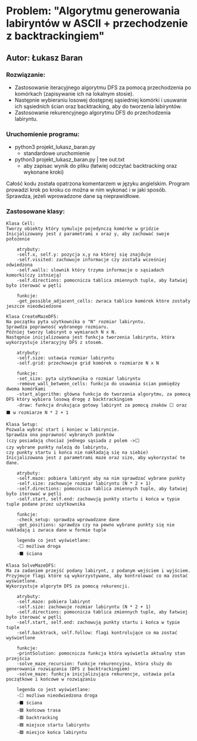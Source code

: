 # Problem: "Algorytmu generowania labiryntów w ASCII + przechodzenie z backtrackingiem"

## Autor: Łukasz Baran

### Rozwiązanie:

- Zastosowanie iteracyjnego algorytmu DFS za pomocą przechodzenia po komórkach (zapisywanie ich na lokalnym stosie).
- Następnie wybieraniu losowej dostępnej sąsiedniej komórki i usuwanie ich sąsiednich ścian oraz backtracking, aby do tworzenia labiryntów.
- Zastosowanie rekurencyjnego algorytmu DFS do przechodzenia labiryntu.

### Uruchomienie programu:

- python3 projekt_lukasz_baran.py
  - standardowe uruchomienie
- python3 projekt_lukasz_baran.py | tee out.txt
  - aby zapisac wynik do pliku (łatwiej odczytać backtracking oraz wykonane kroki)

Całość kodu została opatrzona komentarzem w języku angielskim.
Program prowadzi krok po kroku co można w nim wykonać i w jaki sposób.
Sprawdza, jeżeli wprowadzone dane są nieprawidłowe.

### Zastosowane klasy:

    Klasa Cell:
    Tworzy obiekty który symuluje pojedynczą komórke w gridzie
    Inicjalizowany jest z parametrami x oraz y, aby zachować swoje położenie

        atrybuty:
        -self.x, self.y: pozycja x,y na której się znajduje
        -self.visited: zachowuje informacje czy została wcześniej odwiedzona
        -self.walls: slownik który trzyma informacje o sąsiadach komorki(czy istnieją)
        -self.directions: pomocnicza tablica zmiennych tuple, aby łatwiej było iterować w pętli

        funkcje:
        -get_possible_adjacent_cells: zwraca tablice komórek które zostały jeszcze nieodwiedzone

    Klasa CreateMazeDFS:
    Na początku pyta użytkownika o "N" rozmiar labiryntu.
    Sprawdza poprawność wybranego rozmiaru.
    Później tworzy labirynt o wymiarach N x N.
    Następnie inicjalizowana jest funkcja tworzenia labiryntu, która wykorzystuje iteracyjny DFS z stosem.

        atrybuty:
        -self.size: ustawia rozmiar labiryntu
        -self.grid: przechowuje grid komórek o rozmiarze N x N

        funkcje:
        -set_size: pyta użytkownika o rozmiar labiryntu
        -remove_wall_between_cells: funkcja do usuwania ścian pomiędzy dwoma komórkami
        -start_algorithm: główna funkcja do tworzenia algorytmu, za pomocą DFS który wybiera losową drogę z backtrackingiem
        -draw: funkcja drukująca gotowy labirynt za pomocą znaków ⬜ oraz ⬛ w rozmiarze N * 2 + 1

    Klasa Setup:
    Pozwala wybrać start i koniec w labiryncie.
    Sprawdza ona poprawność wybranych punktów
    (czy posiadają chociaż jednego sąsiada z polem ->⬜
    czy wybrane punkty należą do labiryntu,
    czy punkty startu i końca nie nakładają się na siebie)
    Inicjalizowana jest z parametrami maze oraz size, aby wykorzystać te dane.

        atrybuty:
        -self.maze: pobiera labirynt aby na nim sprawdzać wybrane punkty
        -self.size: zachowuje rozmiar labiryntu (N * 2 + 1)
        -self.directions: pomocnicza tablica zmiennych tuple, aby łatwiej było iterować w pętli
        -self.start, self.end: zachowują punkty startu i końca w typie tuple podane przez użytkownika

        funkcje:
        -check_setup: sprawdza wprowadzane dane
        -get_positions: sprawdza czy na pewno wybrane punkty się nie nakładają i zwraca dane w formie tuple

        legenda co jest wyświetlane:
        -⬜ możliwa droga
        -⬛ ściana

    Klasa SolveMazeDFS:
    Ma za zadaniem przejść podany labirynt, z podanym wejściem i wyjściem.
    Przyjmuje flagi które są wykorzystywane, aby kontrolować co ma zostać wyświetlone.
    Wykorzystuje algorytm DFS za pomocą rekurencji.

        atrybuty:
        -self.maze: pobiera labirynt
        -self.size: zachowuje rozmiar labiryntu (N * 2 + 1)
        -self.directions: pomocnicza tablica zmiennych tuple, aby łatwiej było iterować w pętli
        -self.start, self.end: zachowują punkty startu i końca w typie tuple
        -self.backtrack, self.follow: flagi kontrolujące co ma zostać wyświetlone

        funkcje:
        -printSolution: pomocnicza funkcja która wyświetla aktualny stan przejścia
        -solve_maze_recursion: funkcje rekurencyjna, która służy do generowania rozwiązania (DFS z backtrackingiem)
        -solve_maze: funkcja inicjalizująca rekurencje, ustawia pola początkowe i końcowe w rozwiązaniu

        legenda co jest wyświetlane:
        -⬜ możliwa nieodwiedzona droga
        -⬛ ściana
        -🟩 końcowa trasa
        -🟥 backtracking
        -🟦 miejsce startu labiryntu
        -🟪 miesjce końca labiryntu
